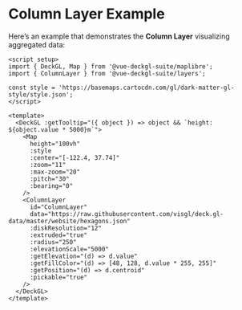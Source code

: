 <script setup>
import { DeckGL, Map } from '@vue-deckgl-suite/maplibre';
import { ColumnLayer } from '@vue-deckgl-suite/layers';
import 'maplibre-gl/dist/maplibre-gl.css';
</script>

# Column Layer Example

Here’s an example that demonstrates the **Column Layer** visualizing aggregated data:

```vue
<script setup>
import { DeckGL, Map } from '@vue-deckgl-suite/maplibre';
import { ColumnLayer } from '@vue-deckgl-suite/layers';

const style = 'https://basemaps.cartocdn.com/gl/dark-matter-gl-style/style.json';
</script>

<template>
  <DeckGL :getTooltip="({ object }) => object && `height: ${object.value * 5000}m`">
    <Map
      height="100vh"
      :style
      :center="[-122.4, 37.74]"
      :zoom="11"
      :max-zoom="20"
      :pitch="30"
      :bearing="0"
    />
    <ColumnLayer
      id="ColumnLayer"
      data="https://raw.githubusercontent.com/visgl/deck.gl-data/master/website/hexagons.json"
      :diskResolution="12"
      :extruded="true"
      :radius="250"
      :elevationScale="5000"
      :getElevation="(d) => d.value"
      :getFillColor="(d) => [48, 128, d.value * 255, 255]"
      :getPosition="(d) => d.centroid"
      :pickable="true"
    />
  </DeckGL>
</template>
```

<ClientOnly>
    <DeckGL
    :getTooltip="({ object }) => object && `height: ${object.value * 5000}m`"
  >
    <Map
      height="400px"
      :style="`https://basemaps.cartocdn.com/gl/dark-matter-gl-style/style.json`"
      :center="[-122.4, 37.74]"
      :zoom="11"
      :max-zoom="20"
      :pitch="30"
      :bearing="0"
    >
      <ColumnLayer
        id="ColumnLayer"
        data="https://raw.githubusercontent.com/visgl/deck.gl-data/master/website/hexagons.json"
        :diskResolution="12"
        :extruded="true"
        :radius="250"
        :elevationScale="5000"
        :getElevation="(d) => d.value"
        :getFillColor="(d) => [48, 128, d.value * 255, 255]"
        :getPosition="(d) => d.centroid"
        :pickable="true"
      />
    </Map>
  </DeckGL>
</ClientOnly>
